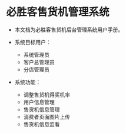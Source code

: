 # 必胜客售货机管理系统

* 本文档为必胜客售货机后台管理系统用户手册。

* 系统目标用户：

   - 系统管理员
   - 客户总管理员
   - 分店管理员


* 系统功能：

   - 调整售货机得奖机率
   - 用户信息管理
   - 售货机信息管理
   - 消费者页面图片上传
   - 售货机信息监看
